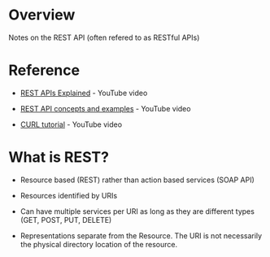 # Overview

Notes on the REST API (often refered to as RESTful APIs)

# Reference

* [REST APIs Explained](https://www.youtube.com/watch?v=Q-BpqyOT3a8) - YouTube video

* [REST API concepts and examples](https://www.youtube.com/watch?v=7YcW25PHnAA) - YouTube video

* [CURL tutorial](https://www.youtube.com/watch?v=7XUibDYw4mc) - YouTube video

# What is REST?

* Resource based (REST) rather than action based services (SOAP API)

* Resources identified by URIs

* Can have multiple services per URI as long as they are different types (GET, POST, PUT, DELETE)

* Representations separate from the Resource.  The URI is not necessarily the physical directory location of the resource.


